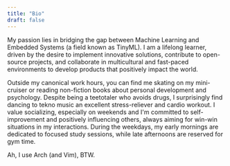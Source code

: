 ```yaml
---
title: "Bio"
draft: false
---
```


My passion lies in bridging the gap between Machine Learning and Embedded Systems (a field known as TinyML). I am a lifelong learner, driven by the desire to implement innovative solutions, contribute to open-source projects, and collaborate in multicultural and fast-paced environments to develop products that positively impact the world.

Outside my canonical work hours, you can find me skating on my mini-cruiser or reading non-fiction books about personal development and psychology. Despite being a teetotaler who avoids drugs, I surprisingly find dancing to tekno music an excellent stress-reliever and cardio workout. I value socializing, especially on weekends and I'm committed to self-improvement and positively influencing others, always aiming for win-win situations in my interactions. During the weekdays, my early mornings are dedicated to focused study sessions, while late afternoons are reserved for gym time.

Ah, I use Arch (and Vim), BTW.
